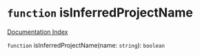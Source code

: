 # `function` isInferredProjectName

[Documentation Index](../README.md)

`function` isInferredProjectName(name: `string`): `boolean`

